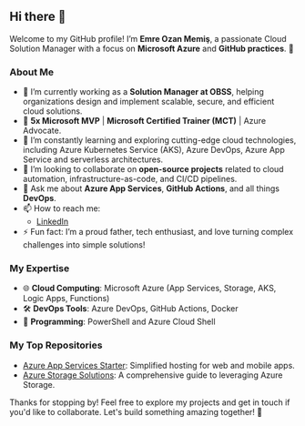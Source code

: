 ## Hi there 👋 

Welcome to my GitHub profile! I’m **Emre Ozan Memiş**, a passionate Cloud Solution Manager with a focus on **Microsoft Azure** and **GitHub practices**. 🚀  

### About Me  
- 🔭 I’m currently working as a **Solution Manager at OBSS**, helping organizations design and implement scalable, secure, and efficient cloud solutions.  
- 🌟 **5x Microsoft MVP** | **Microsoft Certified Trainer (MCT)** | Azure Advocate.  
- 🌱 I’m constantly learning and exploring cutting-edge cloud technologies, including Azure Kubernetes Service (AKS), Azure DevOps, Azure App Service and serverless architectures.  
- 👯 I’m looking to collaborate on **open-source projects** related to cloud automation, infrastructure-as-code, and CI/CD pipelines.  
- 💬 Ask me about **Azure App Services**, **GitHub Actions**, and all things **DevOps**.  
- 📫 How to reach me:  
  - [LinkedIn](https://www.linkedin.com/in/emreozanmemis/)  
- ⚡ Fun fact: I’m a proud father, tech enthusiast, and love turning complex challenges into simple solutions!  

### My Expertise  
- 🌐 **Cloud Computing**: Microsoft Azure (App Services, Storage, AKS, Logic Apps, Functions)  
- 🛠️ **DevOps Tools**: Azure DevOps, GitHub Actions, Docker  
- 🔧 **Programming**: PowerShell and Azure Cloud Shell  

### My Top Repositories  
- [Azure App Services Starter](https://github.com/EmreOzanMemis/AzureAppServices): Simplified hosting for web and mobile apps.  
- [Azure Storage Solutions](https://github.com/EmreOzanMemis/AzureStorageAccount): A comprehensive guide to leveraging Azure Storage.  

Thanks for stopping by! Feel free to explore my projects and get in touch if you'd like to collaborate. Let's build something amazing together! 🚀  

